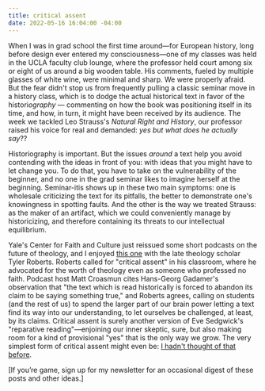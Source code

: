 ```yaml
---
title: critical assent
date: 2022-05-16 16:04:00 -04:00
---
```


When I was in grad school the first time around—for European history, long before design ever entered my consciousness—one of my classes was held in the UCLA faculty club lounge, where the professor held court among six or eight of us around a big wooden table. His comments, fueled by multiple glasses of white wine, were minimal and sharp. We were properly afraid. But the fear didn't stop us from frequently pulling a classic seminar move in a history class, which is to dodge the actual historical text in favor of the histori*ography* — commenting on how the book was positioning itself in its time, and how, in turn, it might have been received by its audience. The week we tackled Leo Strauss's *Natural Right and History*, our professor raised his voice for real and demanded: *yes but what does he actually say*??

Historiography is important. But the issues *around* a text help you avoid contending with the ideas in front of you: with ideas that you might have to let change you. To do that, you have to take on the vulnerability of the beginner, and no one in the grad seminar likes to imagine herself at the beginning. Seminar-itis shows up in these two main symptoms: one is wholesale criticizing the text for its pitfalls, the better to demonstrate one's knowingness in spotting faults. And the other is the way we treated Strauss: as the maker of an artifact, which we could 
conveniently manage by historicizing, and therefore containing its threats to our intellectual equilibrium.

Yale's Center for Faith and Culture just reissued some short podcasts on the future of theology, and I enjoyed [this one](https://podcasts.apple.com/us/podcast/tyler-roberts-taking-theology-seriously-a/id1505076294?i=1000556795520) with the late theology scholar Tyler Roberts. Roberts called for "critical assent" in his classroom, where he advocated for the worth of theology even as someone who professed no faith. Podcast host Matt Croasmun cites Hans-Georg Gadamer's observation that "the text which is read historically is forced to abandon its claim to be saying something true," and Roberts agrees, calling on students (and the rest of us) to spend the larger part of our brain power letting a text find its way into our understanding, to let ourselves be challenged, at least, by its claims. Critical assent is surely another version of Eve Sedgwick's "reparative reading"—enjoining our inner skeptic, sure, but also making room for a kind of provisional "yes" that is the only way we grow. The very simplest form of critical assent might even be: [I hadn't thought of that before](https://sarahendren.com/2021/04/28/i-hadnt-thought-of-that-before/).

[If you’re game, sign up for my newsletter for an occasional digest of these posts and other ideas.]

